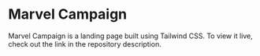 # Marvel Campaign
Marvel Campaign is a landing page built using Tailwind CSS. To view it live, check out the link in the repository description.
